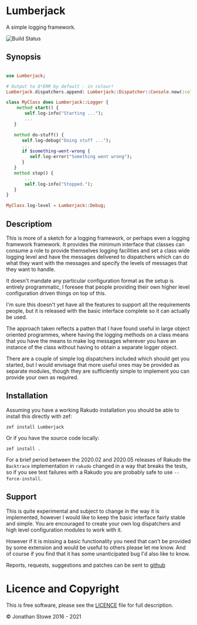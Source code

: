 # Lumberjack

A simple logging framework.

![Build Status](https://github.com/jonathanstowe/Lumberjack/workflows/CI/badge.svg)

## Synopsis

```raku

use Lumberjack;

# Output to $*ERR by default - in colour!
Lumberjack.dispatchers.append: Lumberjack::Dispatcher::Console.new(:colour);

class MyClass does Lumberjack::Logger {
	method start() {
       self.log-info("Starting ...");
       ...
   }

   method do-stuff() {
      self.log-debug("Doing stuff ...");
      ...
      if $something-went-wrong {
         self.log-error("Something went wrong");
      }
   }
   method stop() {
       ...
       self.log-info("Stopped.");
   }
}

MyClass.log-level = Lumberjack::Debug;


```

## Descriptiom

This is more of a sketch for a logging framework, or perhaps even a
logging framework framework. It provides the minimum interface that
classes can consume a role to provide themselves logging facilities
and set a class wide logging level and have the messages delivered to
dispatchers which can do what they want with the messages and specify
the levels of messages that they want to handle.

It doesn't mandate any particular configuration format as the setup is
entirely programmatic, I foresee that people providing their own higher
level configuration driven things on top of this.

I'm sure this doesn't yet have all the features to support all the
requirements people, but it is released with the basic interface
complete so it can actually be used.

The approach taken reflects a patten that I have found useful in large
object oriented programmes, where having the logging methods on a class
means that you have the means to make log messages wherever you have
an instance of the class without having to obtain a separate logger
object.

There are a couple of simple log dispatchers included which should get
you started, but I would envisage that more useful ones may be provided
as separate modules, though they are sufficiently simple to implement
you can provide your own as required.

## Installation

Assuming you have a working Rakudo installation you should be able to install this directly with zef:

    zef install Lumberjack

Or if you have the source code locally:

    zef install .

For a brief period between the 2020.02 and 2020.05 releases of Rakudo the `Backtrace` implementation in `rakudo` changed in a way that breaks the tests, so if you see test failures with a Rakudo you are probably safe to use `--force-install`.

## Support

This is quite experimental and subject to change in the way it is
implemented, however I would like to keep the basic interface fairly
stable and simple.  You are encouraged to create your own log dispatchers
and high level configuration modules to work with it.

However if it is missing a basic functionality you need that can't be
provided by some extension and would be useful to others please let me
know. And of course if you find that it has some unanticipated bug I'd
also like to know.

Reports, requests, suggestions and patches can be sent to [github](https://github.com/jonathanstowe/Lumberjack/issues)

# Licence and Copyright

This is free software, please see the [LICENCE](LICENCE) file for full description.

© Jonathan Stowe 2016 - 2021

